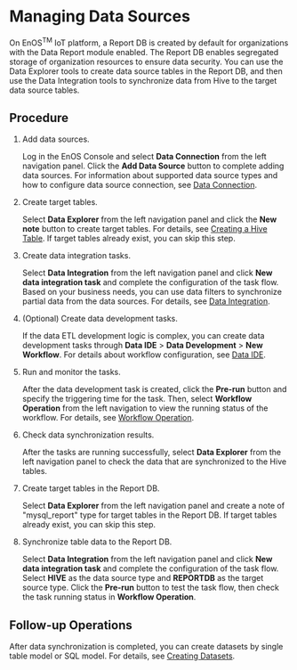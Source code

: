 # Managing Data Sources

On EnOS<sup>TM</sup> IoT platform, a Report DB is created by default for organizations with the Data Report module enabled. The Report DB enables segregated storage of organization resources to ensure data security. You can use the Data Explorer tools to create data source tables in the Report DB, and then use the Data Integration tools to synchronize data from Hive to the target data source tables.

## Procedure

1. Add data sources.

   Log in the EnOS Console and select **Data Connection** from the left navigation panel. Click the **Add Data Source** button to complete adding data sources. For information about supported data source types and how to configure data source connection, see [Data Connection](/docs/offline-data/en/latest/data_source/datasource_overview.html).

2. Create target tables.

   Select **Data Explorer** from the left navigation panel and click the **New note** button to create target tables. For details, see [Creating a Hive Table](/docs/offline-data/en/latest/data_explorer/creating_hivetable.html). If target tables already exist, you can skip this step.

3. Create data integration tasks.

   Select **Data Integration** from the left navigation panel and click **New data integration task** and complete the configuration of the task flow. Based on your business needs, you can use data filters to synchronize partial data from the data sources. For details, see [Data Integration](/docs/offline-data/en/latest/data_integration/index.html).

4. (Optional) Create data development tasks.

   If the data ETL development logic is complex, you can create data development tasks through **Data IDE** > **Data Development** > **New Workflow**. For details about workflow configuration, see [Data IDE](/docs/offline-data/en/latest/data_ide/index.html).

5. Run and monitor the tasks.

   After the data development task is created, click the **Pre-run** button and specify the triggering time for the task. Then, select **Workflow Operation** from the left navigation to view the running status of the workflow. For details, see [Workflow Operation](/docs/offline-data/en/latest/task_monitor/index.html).

6. Check data synchronization results.

   After the tasks are running successfully, select **Data Explorer** from the left navigation panel to check the data that are synchronized to the Hive tables.

7. Create target tables in the Report DB.

   Select **Data Explorer** from the left navigation panel and create a note of "mysql_report" type for target tables in the Report DB. If target tables already exist, you can skip this step.

8. Synchronize table data to the Report DB.

   Select **Data Integration** from the left navigation panel and click **New data integration task** and complete the configuration of the task flow. Select **HIVE** as the data source type and **REPORTDB** as the target source type. Click the **Pre-run** button to test the task flow, then check the task running status in **Workflow Operation**.

## Follow-up Operations

After data synchronization is completed, you can create datasets by single table model or SQL model. For details, see [Creating Datasets](creating_dataset).
